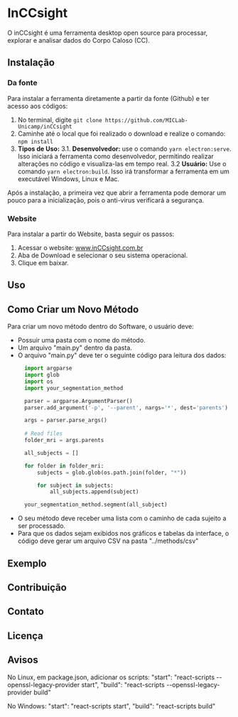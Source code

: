 # InCCsight

O inCCsight é uma ferramenta desktop open source para processar, explorar e analisar dados do Corpo Caloso (CC). 

## Instalação

### Da fonte
Para instalar a ferramenta diretamente a partir da fonte (Github) e ter acesso aos códigos:
1. No terminal, digite `git clone https://github.com/MICLab-Unicamp/inCCsight`
2. Caminhe até o local que foi realizado o download e realize o comando: `npm install`
3. **Tipos de Uso:** 
   3.1. **Desenvolvedor:** use o comando `yarn electron:serve`. Isso iniciará a ferramenta como desenvolvedor, permitindo realizar alterações no código e visualiza-las em tempo real.
   3.2 **Usuário:** Use o comando `yarn electron:build`. Isso irá transformar a ferramenta em um executável Windows, Linux e Mac.

Após a instalação, a primeira vez que abrir a ferramenta pode demorar um pouco para a inicialização, pois o anti-virus verificará a segurança.

### Website
Para instalar a partir do Website, basta seguir os passos:
1. Acessar o website: www.inCCsight.com.br
2. Aba de Download e selecionar o seu sistema operacional.
3. Clique em baixar.

## Uso

## Como Criar um Novo Método
Para criar um novo método dentro do Software, o usuário deve:
- Possuir uma pasta com o nome do método.
- Um arquivo "main.py" dentro da pasta.
- O arquivo "main.py" deve ter o seguinte código para leitura dos dados:
  ```python
    import argparse
    import glob
    import os
    import your_segmentation_method

    parser = argparse.ArgumentParser()
    parser.add_argument('-p', '--parent', nargs='*', dest='parents')

    args = parser.parse_args()
        
    # Read files
    folder_mri = args.parents

    all_subjects = []

    for folder in folder_mri:
        subjects = glob.glob(os.path.join(folder, "*"))

        for subject in subjects:
            all_subjects.append(subject)

    your_segmentation_method.segment(all_subject)
  ```
- O seu método deve receber uma lista com o caminho de cada sujeito a ser processado.
- Para que os dados sejam exibidos nos gráficos e tabelas da interface, o código deve gerar um arquivo CSV na pasta "../methods/csv"


## Exemplo

## Contribuição

## Contato

## Licença

## Avisos 

No Linux, em package.json, adicionar os scripts:
    "start": "react-scripts --openssl-legacy-provider start",
    "build": "react-scripts --openssl-legacy-provider build"

No Windows:
    "start": "react-scripts start",
    "build": "react-scripts build"